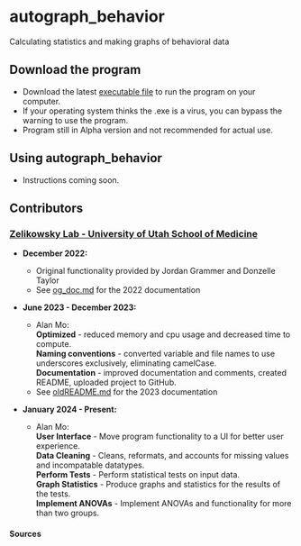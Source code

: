 # autograph_behavior
Calculating statistics and making graphs of behavioral data

## Download the program
  - Download the latest [executable file](dist/autograph_behavior_v0.3.exe) to run the program on your computer.
  - If your operating system thinks the .exe is a virus, you can bypass the warning to use the program.
  - Program still in Alpha version and not recommended for actual use.

## Using autograph_behavior
  - Instructions coming soon.

## Contributors
### [Zelikowsky Lab - University of Utah School of Medicine](https://www.zelikowskylab.com/)

- **December 2022:**
  - Original functionality provided by Jordan Grammer and Donzelle Taylor
  - See [og_doc.md](documentation/og_doc.md) for the 2022 documentation
  
- **June 2023 - December 2023:**
  - Alan Mo:\
**Optimized** - reduced memory and cpu usage and decreased time to compute.\
**Naming conventions** - converted variable and file names to use underscores exclusively, eliminating camelCase.\
**Documentation** - improved documentation and comments, created README, uploaded project to GitHub.
  - See [oldREADME.md](documentation/oldREADME.md) for the 2023 documentation

- **January 2024 - Present:**
  - Alan Mo:\
**User Interface** - Move program functionality to a UI for better user experience.\
**Data Cleaning** - Cleans, reformats, and accounts for missing values and incompatable datatypes.\
**Perform Tests** - Perform statistical tests on input data.\
**Graph Statistics** - Produce graphs and statistics for the results of the tests.\
**Implement ANOVAs** - Implement ANOVAs and functionality for more than two groups.
  
#### Sources
